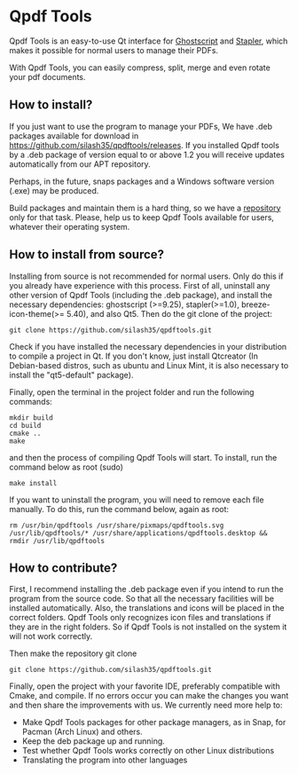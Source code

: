 # Qpdf Tools

Qpdf Tools is an easy-to-use Qt interface for [Ghostscript](https://www.ghostscript.com/) and [Stapler](https://github.com/hellerbarde/stapler), which makes it possible for normal users to manage their PDFs.

With Qpdf Tools, you can easily compress, split, merge and even rotate your pdf documents.

## How to install?

If you just want to use the program to manage your PDFs, We have .deb packages available for download in https://github.com/silash35/qpdftools/releases. If you installed Qpdf tools by a .deb package of version equal to or above 1.2 you will receive updates automatically from our APT repository.

Perhaps, in the future, snaps packages and a Windows software version (.exe) may be produced.

Build packages and maintain them is a hard thing, so we have a [repository](https://github.com/silash35/qpdftools-packages) only for that task. Please, help us to keep Qpdf Tools available for users, whatever their operating system.

## How to install from source?

Installing from source is not recommended for normal users. Only do this if you already have experience with this process.
First of all, uninstall any other version of Qpdf Tools (including the .deb package), and install the necessary dependencies: ghostscript (>=9.25), stapler(>=1.0), breeze-icon-theme(>= 5.40), and also Qt5.
Then do the git clone of the project:

	git clone https://github.com/silash35/qpdftools.git

Check if you have installed the necessary dependencies in your distribution to compile a project in Qt. If you don't know, just install Qtcreator (In Debian-based distros, such as ubuntu and Linux Mint, it is also necessary to install the "qt5-default" package).

Finally, open the terminal in the project folder and run the following commands:

	mkdir build
	cd build
	cmake ..
	make

and then the process of compiling Qpdf Tools will start. To install, run the command below as root (sudo)

	make install

If you want to uninstall the program, you will need to remove each file manually. To do this, run the command below, again as root:

	rm /usr/bin/qpdftools /usr/share/pixmaps/qpdftools.svg /usr/lib/qpdftools/* /usr/share/applications/qpdftools.desktop && rmdir /usr/lib/qpdftools

## How to contribute?

First, I recommend installing the .deb package even if you intend to run the program from the source code. So that all the necessary facilities will be installed automatically. Also, the translations and icons will be placed in the correct folders. Qpdf Tools only recognizes icon files and translations if they are in the right folders. So if Qpdf Tools is not installed on the system it will not work correctly.

Then make the repository git clone

	git clone https://github.com/silash35/qpdftools.git

Finally, open the project with your favorite IDE, preferably compatible with Cmake, and compile. If no errors occur you can make the changes you want and then share the improvements with us.
We currently need more help to:

 - Make Qpdf Tools packages for other package managers, as in Snap, for Pacman (Arch Linux) and others.
 - Keep the deb package up and running.
 - Test whether Qpdf Tools works correctly on other Linux distributions
 - Translating the program into other languages
